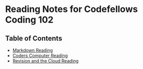 # Reading Notes for Codefellows Coding 102

## Table of Contents

- [Markdown Reading](markdown.md)
- [Coders Computer Reading](coders-computer.md)
- [Revision and the Cloud Reading](revision-and-the-cloud.md)
